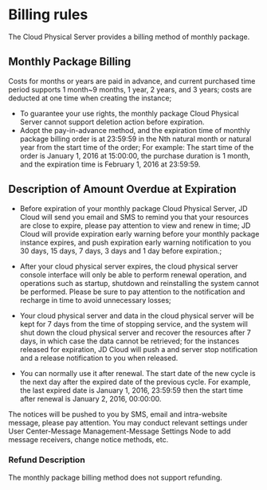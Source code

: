 # Billing rules

The Cloud Physical Server provides a billing method of monthly package.

## Monthly Package Billing

Costs for months or years are paid in advance, and current purchased time period supports 1 month~9 months, 1 year, 2 years, and 3 years; costs are deducted at one time when creating the instance;

- To guarantee your use rights, the monthly package Cloud Physical Server cannot support deletion action before expiration.
- Adopt the pay-in-advance method, and the expiration time of monthly package billing order is at 23:59:59 in the Nth natural month or natural year from the start time of the order;
For example: The start time of the order is January 1, 2016 at 15:00:00, the purchase duration is 1 month, and the expiration time is February 1, 2016 at 23:59:59.

## Description of Amount Overdue at Expiration


- Before expiration of your monthly package Cloud Physical Server, JD Cloud will send you email and SMS to remind you that your resources are close to expire, please pay attention to view and renew in time; JD Cloud will provide expiration early warning before your monthly package instance expires, and push expiration early warning notification to you 30 days, 15 days, 7 days, 3 days and 1 day before expiration.;

- After your cloud physical server expires, the cloud physical server console interface will only be able to perform renewal operation, and operations such as startup, shutdown and reinstalling the system cannot be performed. Please be sure to pay attention to the notification and recharge in time to avoid unnecessary losses;

- Your cloud physical server and data in the cloud physical server will be kept for 7 days from the time of stopping service, and the system will shut down the cloud physical server and recover the resources after 7 days, in which case the data cannot be retrieved; for the instances released for expiration, JD Cloud will push a and server stop notification and a release notification to you when released.

- You can normally use it after renewal. The start date of the new cycle is the next day after the expired date of the previous cycle. For example, the last expired date is January 1, 2016, 23:59:59 then the start time after renewal is January 2, 2016, 00:00:00.

The notices will be pushed to you by SMS, email and intra-website message, please pay attention.
You may conduct relevant settings under User Center\-Message Management\-Message Settings Node to add message receivers, change notice methods, etc.


### Refund Description
The monthly package billing method does not support refunding.
